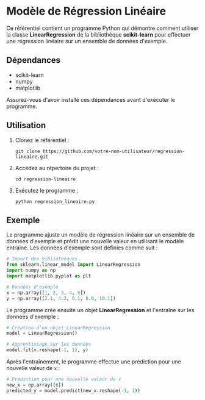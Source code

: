  # Modèle de Régression Linéaire

Ce référentiel contient un programme Python qui démontre comment utiliser la classe **LinearRegression** de la bibliothèque **scikit-learn** pour effectuer une régression linéaire sur un ensemble de données d'exemple.

## Dépendances
- scikit-learn
- numpy
- matplotlib

Assurez-vous d'avoir installé ces dépendances avant d'exécuter le programme.

## Utilisation

1. Clonez le référentiel :

   ```
   git clone https://github.com/votre-nom-utilisateur/regression-lineaire.git
   ```

2. Accédez au répertoire du projet :

   ```
   cd regression-lineaire
   ```

3. Exécutez le programme :

   ```
   python regression_lineaire.py
   ```

## Exemple

Le programme ajuste un modèle de régression linéaire sur un ensemble de données d'exemple et prédit une nouvelle valeur en utilisant le modèle entraîné. Les données d'exemple sont définies comme suit :

```python
# Import des bibliothèques
from sklearn.linear_model import LinearRegression
import numpy as np
import matplotlib.pyplot as plt

# Données d'exemple
x = np.array([1, 2, 3, 4, 5])
y = np.array([2.1, 4.2, 6.1, 8.0, 10.1])
```

Le programme crée ensuite un objet **LinearRegression** et l'entraîne sur les données d'exemple :

```python
# Création d'un objet LinearRegression
model = LinearRegression()

# Apprentissage sur les données
model.fit(x.reshape(-1, 1), y)
```

Après l'entraînement, le programme effectue une prédiction pour une nouvelle valeur de `x` :

```python
# Prédiction pour une nouvelle valeur de x
new_x = np.array([6])
predicted_y = model.predict(new_x.reshape(-1, 1))
```


